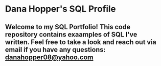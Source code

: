 # Dana Hopper's SQL Profile

## Welcome to my SQL Portfolio! This code repository contains exaamples of SQL I've written. Feel free to take a look and reach out via email if you have any questions: danahopper08@yahoo.com
